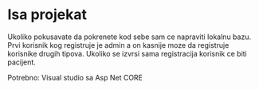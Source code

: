 # Isa projekat

Ukoliko pokusavate da pokrenete kod sebe sam ce napraviti lokalnu bazu.
Prvi korisnik kog registruje je admin a on kasnije moze da registruje korisnike drugih tipova.
Ukoliko se izvrsi sama registracija korisnik ce biti pacijent.

Potrebno: Visual studio sa Asp Net CORE
